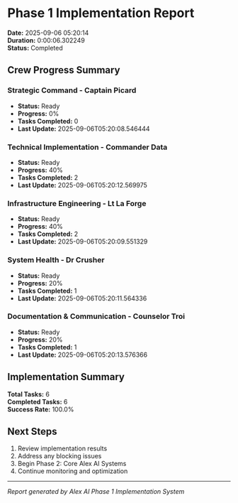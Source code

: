
# Phase 1 Implementation Report
**Date:** 2025-09-06 05:20:14  
**Duration:** 0:00:06.302249  
**Status:** Completed

## Crew Progress Summary


### Strategic Command - Captain Picard
- **Status:** Ready
- **Progress:** 0%
- **Tasks Completed:** 0
- **Last Update:** 2025-09-06T05:20:08.546444


### Technical Implementation - Commander Data
- **Status:** Ready
- **Progress:** 40%
- **Tasks Completed:** 2
- **Last Update:** 2025-09-06T05:20:12.569975


### Infrastructure Engineering - Lt La Forge
- **Status:** Ready
- **Progress:** 40%
- **Tasks Completed:** 2
- **Last Update:** 2025-09-06T05:20:09.551329


### System Health - Dr Crusher
- **Status:** Ready
- **Progress:** 20%
- **Tasks Completed:** 1
- **Last Update:** 2025-09-06T05:20:11.564336


### Documentation & Communication - Counselor Troi
- **Status:** Ready
- **Progress:** 20%
- **Tasks Completed:** 1
- **Last Update:** 2025-09-06T05:20:13.576366


## Implementation Summary

**Total Tasks:** 6  
**Completed Tasks:** 6  
**Success Rate:** 100.0%

## Next Steps

1. Review implementation results
2. Address any blocking issues
3. Begin Phase 2: Core Alex AI Systems
4. Continue monitoring and optimization

---
*Report generated by Alex AI Phase 1 Implementation System*
